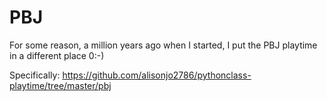 # PBJ

For some reason, a million years ago when I started, I put the PBJ playtime in a different place 0:-)

Specifically: https://github.com/alisonjo2786/pythonclass-playtime/tree/master/pbj
